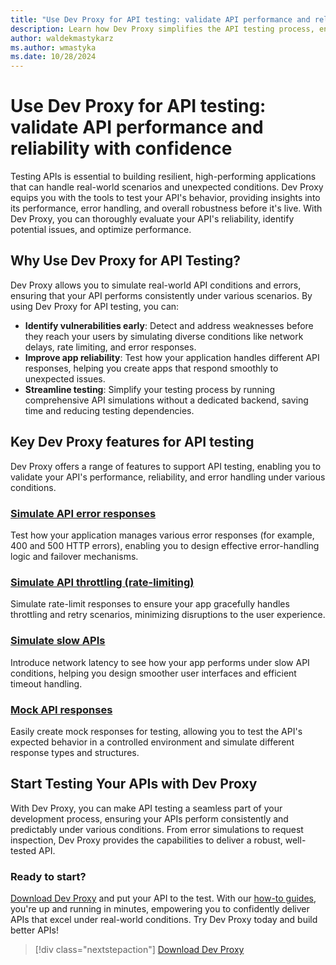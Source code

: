 ```yaml
---
title: "Use Dev Proxy for API testing: validate API performance and reliability with confidence"
description: Learn how Dev Proxy simplifies the API testing process, enabling you to simulate real-world conditions, identify vulnerabilities, and optimize performance before your API goes live.
author: waldekmastykarz
ms.author: wmastyka
ms.date: 10/28/2024
---
```


# Use Dev Proxy for API testing: validate API performance and reliability with confidence

Testing APIs is essential to building resilient, high-performing applications that can handle real-world scenarios and unexpected conditions. Dev Proxy equips you with the tools to test your API's behavior, providing insights into its performance, error handling, and overall robustness before it's live. With Dev Proxy, you can thoroughly evaluate your API's reliability, identify potential issues, and optimize performance.

## Why Use Dev Proxy for API Testing?

Dev Proxy allows you to simulate real-world API conditions and errors, ensuring that your API performs consistently under various scenarios. By using Dev Proxy for API testing, you can:

- **Identify vulnerabilities early**: Detect and address weaknesses before they reach your users by simulating diverse conditions like network delays, rate limiting, and error responses.
- **Improve app reliability**: Test how your application handles different API responses, helping you create apps that respond smoothly to unexpected issues.
- **Streamline testing**: Simplify your testing process by running comprehensive API simulations without a dedicated backend, saving time and reducing testing dependencies.

## Key Dev Proxy features for API testing

Dev Proxy offers a range of features to support API testing, enabling you to validate your API's performance, reliability, and error handling under various conditions.

### [Simulate API error responses](../how-to/test-my-app-with-random-errors.md)

Test how your application manages various error responses (for example, 400 and 500 HTTP errors), enabling you to design effective error-handling logic and failover mechanisms.

### [Simulate API throttling (rate-limiting)](../how-to/simulate-rate-limit-api-responses.md)

Simulate rate-limit responses to ensure your app gracefully handles throttling and retry scenarios, minimizing disruptions to the user experience.

### [Simulate slow APIs](../how-to/simulate-slow-api-responses.md)

Introduce network latency to see how your app performs under slow API conditions, helping you design smoother user interfaces and efficient timeout handling.

### [Mock API responses](../how-to/mock-responses.md)

Easily create mock responses for testing, allowing you to test the API's expected behavior in a controlled environment and simulate different response types and structures.

## Start Testing Your APIs with Dev Proxy

With Dev Proxy, you can make API testing a seamless part of your development process, ensuring your APIs perform consistently and predictably under various conditions. From error simulations to request inspection, Dev Proxy provides the capabilities to deliver a robust, well-tested API.

### Ready to start?

[Download Dev Proxy](../get-started.md) and put your API to the test. With our [how-to guides](../how-to/overview.md), you're up and running in minutes, empowering you to confidently deliver APIs that excel under real-world conditions. Try Dev Proxy today and build better APIs!

> [!div class="nextstepaction"]
> [Download Dev Proxy](../get-started.md)
